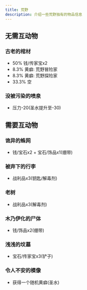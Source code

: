 ```yaml
---
title: 荒野
description: 介绍一些荒野独有的物品信息
---
```


## 无需互动物

### 古老的棺材
- 50% 钱/传家宝x2
- 8.3% 黄癖: 荒野冒险家
- 8.3% 黄癖: 荒野探险家
- 33.3% 空

### 没被污染的喷泉
- 压力-20(圣水提升至-30)

## 需要互动物

### 诡异的蛛网
- 钱/宝石x2 + 宝石/饰品x1(绷带)

### 被弃下的行李
- 战利品x3(钥匙/解毒剂)

### 老树
- 战利品x3(解毒剂)

### 木乃伊化的尸体
- 钱/饰品x2(绷带)

### 浅浅的坟墓
- 宝石/传家宝x3(铲子)

### 令人不安的模像
- 获得一个随机黄癖(圣水)
